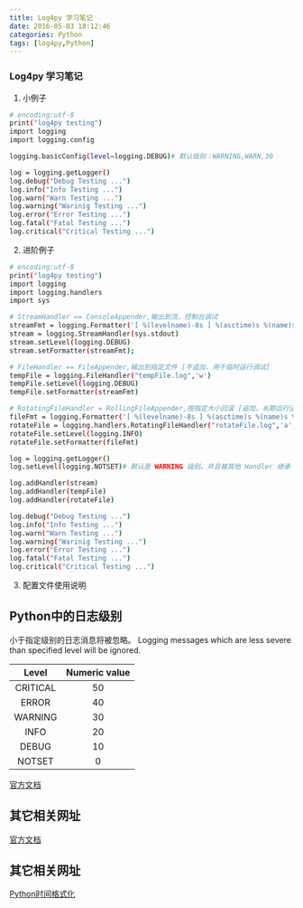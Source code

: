 ```yaml
---
title: Log4py 学习笔记
date: 2016-05-03 18:12:46
categories: Python
tags: [log4py,Python]
---
```


### Log4py 学习笔记
1. 小例子
```bash
# encoding:utf-8
print("log4py testing")
import logging
import logging.config

logging.basicConfig(level=logging.DEBUG)# 默认级别：WARNING,WARN,30

log = logging.getLogger()
log.debug("Debug Testing ...")
log.info("Info Testing ...")
log.warn("Warn Testing ...")
log.warning("Warinig Testing ...")
log.error("Error Testing ...")
log.fatal("Fatal Testing ...")
log.critical("Critical Testing ...")
```
2. 进阶例子
```bash
# encoding:utf-8
print("log4py testing")
import logging
import logging.handlers
import sys

# StreamHandler == ConsoleAppender,输出到流，控制台调试
streamFmt = logging.Formatter('[ %(levelname)-8s ] %(asctime)s %(name)s %(message)s','%H:%M:%S')
stream = logging.StreamHandler(sys.stdout)
stream.setLevel(logging.DEBUG)
stream.setFormatter(streamFmt);

# FileHandler == FileAppender,输出到指定文件 [不追加，用于临时运行调试]
tempFile = logging.FileHandler("tempFile.log",'w')
tempFile.setLevel(logging.DEBUG)
tempFile.setFormatter(streamFmt)

# RotatingFileHandler = RollingFileAppender,按指定大小回滚 [追加，长期运行记录]
fileFmt = logging.Formatter('[ %(levelname)-8s ] %(asctime)s %(name)s %(message)s')# 使用默认时间格式
rotateFile = logging.handlers.RotatingFileHandler("rotateFile.log",'a',10485760,5)# 超过 10M 则分割文件，最多保留5个分割文件
rotateFile.setLevel(logging.INFO)
rotateFile.setFormatter(fileFmt)

log = logging.getLogger()
log.setLevel(logging.NOTSET)# 默认是 WARNING 级别，并且被其他 Handler 继承

log.addHandler(stream)
log.addHandler(tempFile)
log.addHandler(rotateFile)

log.debug("Debug Testing ...")
log.info("Info Testing ...")
log.warn("Warn Testing ...")
log.warning("Warinig Testing ...")
log.error("Error Testing ...")
log.fatal("Fatal Testing ...")
log.critical("Critical Testing ...")
```
3. 配置文件使用说明 

## Python中的日志级别
小于指定级别的日志消息将被忽略。
Logging messages which are less severe than specified level will be ignored.

| Level | Numeric value |
|:---:|:-----:|
|CRITICAL|50|
|ERROR|40|
|WARNING|30|
|INFO|20|
|DEBUG|10|
|NOTSET|0|

[官方文档](https://docs.python.org/2.7/library/logging.html#module-logging "Logging facility for Python")

## 其它相关网址

[官方文档](https://docs.python.org/2.7/library/logging.html#module-logging "Logging facility for Python")

## 其它相关网址
[Python时间格式化](http://www.runoob.com/python/python-date-time.html "http://www.runoob.com/")
